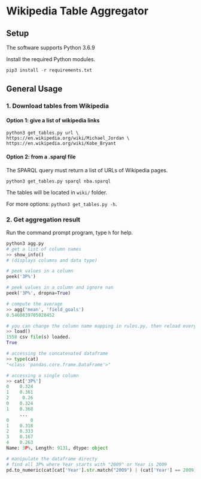 # Wikipedia Table Aggregator
## Setup
The software supports Python 3.6.9

Install the required Python modules.
```python
pip3 install -r requirements.txt
```

## General Usage

### 1. Download tables from Wikipedia

#### Option 1: give a list of wikipedia links

```
python3 get_tables.py url \
https://en.wikipedia.org/wiki/Michael_Jordan \
https://en.wikipedia.org/wiki/Kobe_Bryant
```

#### Option 2: from a .sparql file

The SPARQL query must return a list of URLs of Wikipedia pages.
```
python3 get_tables.py sparql nba.sparql 
```

The tables will be located in `wiki/` folder. 

For more options: `python3 get_tables.py -h`. 

### 2. Get aggregation result

Run the command prompt program, type `h` for help.
```python
python3 agg.py
# get a list of column names
>> show_info()
# (displays columns and data type)

# peek values in a column
peek('3P%')

# peek values in a column and ignore nan
peek('3P%', dropna=True)

# compute the average
>> agg('mean', 'field_goals')
0.5460839705028452

# you can change the column name mapping in rules.py, then reload everything
>> load()
1558 csv file(s) loaded.
True

# accessing the concatenated dataframe
>> type(cat)
"<class 'pandas.core.frame.DataFrame'>"

# accessing a single column
>> cat['3P%']
0    0.324
1    0.361
2     0.26
0    0.324
1    0.368
     ...  
0        0
1    0.318
2    0.333
3    0.167
4    0.263
Name: 3P%, Length: 9131, dtype: object

# manipulate the dataframe directy
# find all 3P% where Year starts with "2009" or Year is 2009
pd.to_numeric(cat[cat['Year'].str.match("2009") | (cat['Year'] == 2009)]['3P%'], errors='coerce')

```
